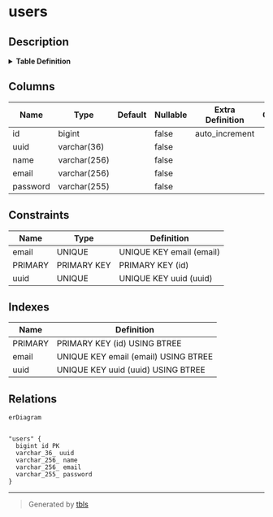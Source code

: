 # users

## Description

<details>
<summary><strong>Table Definition</strong></summary>

```sql
CREATE TABLE `users` (
  `id` bigint NOT NULL AUTO_INCREMENT,
  `uuid` varchar(36) COLLATE utf8mb4_0900_bin NOT NULL,
  `name` varchar(256) COLLATE utf8mb4_0900_bin NOT NULL,
  `email` varchar(256) COLLATE utf8mb4_0900_bin NOT NULL,
  `password` varchar(255) COLLATE utf8mb4_0900_bin NOT NULL,
  PRIMARY KEY (`id`),
  UNIQUE KEY `uuid` (`uuid`),
  UNIQUE KEY `email` (`email`)
) ENGINE=InnoDB DEFAULT CHARSET=utf8mb4 COLLATE=utf8mb4_0900_bin
```

</details>

## Columns

| Name | Type | Default | Nullable | Extra Definition | Children | Parents | Comment |
| ---- | ---- | ------- | -------- | ---------------- | -------- | ------- | ------- |
| id | bigint |  | false | auto_increment |  |  |  |
| uuid | varchar(36) |  | false |  |  |  |  |
| name | varchar(256) |  | false |  |  |  |  |
| email | varchar(256) |  | false |  |  |  |  |
| password | varchar(255) |  | false |  |  |  |  |

## Constraints

| Name | Type | Definition |
| ---- | ---- | ---------- |
| email | UNIQUE | UNIQUE KEY email (email) |
| PRIMARY | PRIMARY KEY | PRIMARY KEY (id) |
| uuid | UNIQUE | UNIQUE KEY uuid (uuid) |

## Indexes

| Name | Definition |
| ---- | ---------- |
| PRIMARY | PRIMARY KEY (id) USING BTREE |
| email | UNIQUE KEY email (email) USING BTREE |
| uuid | UNIQUE KEY uuid (uuid) USING BTREE |

## Relations

```mermaid
erDiagram


"users" {
  bigint id PK
  varchar_36_ uuid
  varchar_256_ name
  varchar_256_ email
  varchar_255_ password
}
```

---

> Generated by [tbls](https://github.com/k1LoW/tbls)

